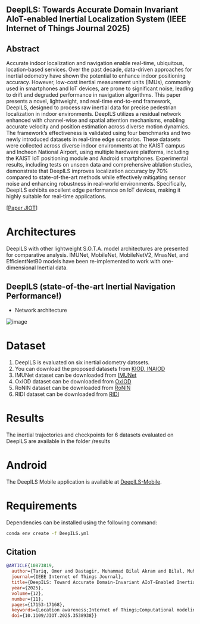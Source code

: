  ## DeepILS: Towards Accurate Domain Invariant AIoT-enabled Inertial Localization System (IEEE Internet of Things Journal 2025)

Abstract
----------
Accurate indoor localization and navigation enable real-time, ubiquitous, location-based services. Over the past decade, data-driven approaches for inertial odometry have shown the potential to enhance indoor positioning accuracy. However, low-cost inertial measurement units (IMUs), commonly used in smartphones and IoT devices, are prone to significant noise, leading to drift and degraded performance in navigation algorithms. This paper presents a novel, lightweight, and real-time end-to-end framework, DeepILS, designed to process raw inertial data for precise pedestrian localization in indoor environments. DeepILS utilizes a residual network enhanced with channel-wise and spatial attention mechanisms, enabling accurate velocity and position estimation across diverse motion dynamics. The framework’s effectiveness is validated using four benchmarks and two newly introduced datasets in real-time edge scenarios. These datasets were collected across diverse indoor environments at the KAIST campus and Incheon National Airport, using multiple hardware platforms, including the KAIST IoT positioning module and Android smartphones. Experimental results, including tests on unseen data and comprehensive ablation studies, demonstrate that DeepILS improves localization accuracy by 70% compared to state-of-the-art methods while effectively mitigating sensor noise and enhancing robustness in real-world environments. Specifically, DeepILS exhibits excellent edge performance on IoT devices, making it highly suitable for real-time applications.

[[Paper JIOT](https://ieeexplore.ieee.org/document/10873819)]

# Architectures
DeepILS with other lightweight S.O.T.A. model architectures are presented for comparative analysis. IMUNet, MobileNet, MobileNetV2, MnasNet, and EfficientNetB0 models have been re-implemented to work with one-dimensional Inertial data.

DeepILS (state-of-the-art Inertial Navigation Performance!)
----------
* Network architecture

![image](https://github.com/user-attachments/assets/fe621df9-0ea6-4eff-bcbb-d98ca081884c)


# Dataset
1. DeepILS is evaluated on six inertial odometry datssets.
2. You can download the proposed datasets from [KIOD, INAIOD](https://drive.google.com/file/d/1qtACj3BOiiOi0pgD0BrE8zD5OmH-Xi1A/view?usp=sharing)
3. IMUNet dataset can be downloaded from [IMUNet](https://www.dropbox.com/scl/fi/7o6qr0vexylxhec2u4xoi/IMUNet_dataset.zip?rlkey=h8u5374ow5djg2ybul74q2e5q&dl=0https://www.dropbox.com/scl/fi/7o6qr0vexylxhec2u4xoi/IMUNet_dataset.zip?rlkey=h8u5374ow5djg2ybul74q2e5q&dl=0)
4. OxIOD dataset can be downloaded from [OxIOD](https://drive.google.com/open?id=1UCHY3ENCybcBNyiC2wx1gQEWSLqzJag0)
5. RoNIN dataset can be downloaded from [RoNIN](https://ronin.cs.sfu.ca/#dataset)
6. RIDI dataset can be downloaded from [RIDI](https://www.kaggle.com/code/kmader/ridi-data-overview/data)

# Results
The inertial trajectories and checkpoints for 6 datasets evaluated on DeepILS are available in the folder /results

# Android
The DeepILS Mobile application is available at [DeepILS-Mobile](https://drive.google.com/file/d/15T4dHczYPHEoxazvyNO9vQIJLl1GPZLZ/view?usp=sharing). 


# Requirements

Dependencies can be installed using the following command:
```bash
conda env create -f DeepILS.yml
```

Citation
----------
```BibTex
@ARTICLE{10873819,
  author={Tariq, Omer and Dastagir, Muhammad Bilal Akram and Bilal, Muhammad and Han, Dongsoo},
  journal={IEEE Internet of Things Journal}, 
  title={DeepILS: Toward Accurate Domain-Invariant AIoT-Enabled Inertial Localization System}, 
  year={2025},
  volume={12},
  number={11},
  pages={17153-17168},
  keywords={Location awareness;Internet of Things;Computational modeling;Real-time systems;Data models;Accuracy;Smart phones;Pedestrians;Odometry;Performance evaluation;Artificial Intelligence of Things (AIoT);convolution;deep inertial odometry (DIO);deep neural networks (DNNs);indoor navigation;ONNX;pedestrian localization;quantization;state estimation;zero-velocity update (ZUPT)},
  doi={10.1109/JIOT.2025.3538938}}
```

